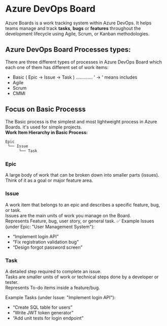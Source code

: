 # Azure DevOps Board
Azure Boards is a work tracking system within Azure DevOps. 
It helps teams manage and track **tasks**, **bugs** or **features** throughout the development lifecycle using Agile, Scrum, or Kanban methodologies.

## Azure DevOps Board Processes types:
There are three different types of processes in Azure DevOps Board which each one of them has different set of work items:
- Basic ( Epic -> Issue -> Task )     .............        ' -> ' means includes
- Agile
- Scrum
- CMMI

## Focus on Basic Processs
The Basic process is the simplest and most lightweight process in Azure Boards. it's used for simple projects. <br>
**Work Item Hierarchy in Basic Process:**
```bash
Epic
 └── Issue
      └── Task
```
### Epic 
A large body of work that can be broken down into smaller parts (issues). <br>
Think of it as a goal or major feature area. 

### Issue
A work item that belongs to an epic and describes a specific feature, bug, or task. <br>
Issues are the main units of work you manage on the Board. <br>
Represents Feature, bug, user story, or general task.
✅ Example Issues (under Epic: "User Management System"):
- “Implement login API”
- “Fix registration validation bug”
- “Design forgot password screen”

### Task
A detailed step required to complete an issue. <br>
Tasks are smaller units of work or technical steps done by a developer or tester. <br>
Represents To-do items inside a feature/bug. <br>

Example Tasks (under Issue: "Implement login API"): <br>
- “Create SQL table for users”
- “Write JWT token generator”
- “Add unit tests for login endpoint”
